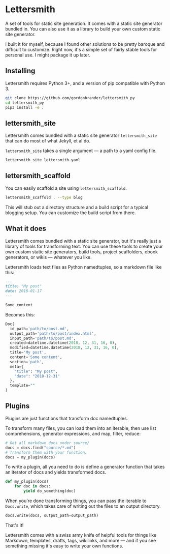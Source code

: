 # Lettersmith

A set of tools for static site generation. It comes with a static site generator bundled in. You can also use it as a library to build your own custom static site generator.

I built it for myself, because I found other solutions to be pretty baroque and difficult to customize. Right now, it's a simple set of fairly stable tools for personal use. I might package it up later.

## Installing

Lettersmith requires Python 3+, and a version of pip compatible with Python 3.

```bash
git clone https://github.com/gordonbrander/lettersmith_py
cd lettersmith_py
pip3 install -e .
```

## lettersmith_site

Lettersmith comes bundled with a static site generator `lettersmith_site` that can do most of what Jekyll, et al do.

`lettersmith_site` takes a single argument — a path to a yaml config file.

```bash
lettersmith_site lettersmith.yaml
```

## lettersmith_scaffold

You can easily scaffold a site using `lettersmith_scaffold`.

```bash
lettersmith_scaffold . --type blog
```

This will stub out a directory structure and a build script for a typical blogging setup. You can customize the build script from there.


## What it does

Lettersmith comes bundled with a static site generator, but it's really just a library of tools for transforming text. You can use these tools to create your own custom static site generators, build tools, project scaffolders, ebook generators, or wikis — whatever you like.

Lettersmith loads text files as Python namedtuples, so a markdown file like this:

```markdown
---
title: "My post"
date: 2018-01-17
---

Some content
```

Becomes this:

```python
Doc(
  id_path='path/to/post.md',
  output_path='path/to/post/index.html',
  input_path='path/to/post.md',
  created=datetime.datetime(2018, 12, 31, 16, 0),
  modified=datetime.datetime(2018, 12, 31, 16, 0),
  title='My post',
  content='Some content',
  section='path',
  meta={
    "title": "My post",
    "date": "2018-12-31"
  },
  template=""
)
```

## Plugins

Plugins are just functions that transform doc namedtuples.

To transform many files, you can load them into an iterable, then use list comprehensions, generator expressions, and map, filter, reduce:

```python
# Get all markdown docs under source/
docs = docs.find("source/*.md")
# Transform them with your function.
docs = my_plugin(docs)
```

To write a plugin, all you need to do is define a generator function that takes an iterator of docs and yields transformed docs.

```python
def my_plugin(docs)
    for doc in docs:
        yield do_something(doc)
```

When you're done transforming things, you can pass the iterable to `Docs.write`, which takes care of writing out the files to an output directory.

```python
docs.write(docs, output_path=output_path)
```

That's it!

Lettersmith comes with a swiss army knife of helpful tools for things like Markdown, templates, drafts, tags, wikilinks, and more — and if you see something missing it's easy to write your own functions.